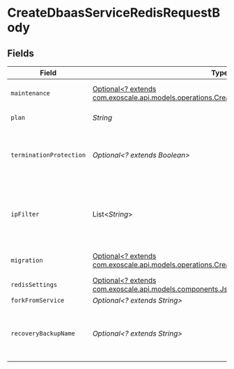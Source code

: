 # CreateDbaasServiceRedisRequestBody


## Fields

| Field                                                                                                                                                      | Type                                                                                                                                                       | Required                                                                                                                                                   | Description                                                                                                                                                |
| ---------------------------------------------------------------------------------------------------------------------------------------------------------- | ---------------------------------------------------------------------------------------------------------------------------------------------------------- | ---------------------------------------------------------------------------------------------------------------------------------------------------------- | ---------------------------------------------------------------------------------------------------------------------------------------------------------- |
| `maintenance`                                                                                                                                              | [Optional<? extends com.exoscale.api.models.operations.CreateDbaasServiceRedisMaintenance>](../../models/operations/CreateDbaasServiceRedisMaintenance.md) | :heavy_minus_sign:                                                                                                                                         | Automatic maintenance settings                                                                                                                             |
| `plan`                                                                                                                                                     | *String*                                                                                                                                                   | :heavy_check_mark:                                                                                                                                         | Subscription plan                                                                                                                                          |
| `terminationProtection`                                                                                                                                    | *Optional<? extends Boolean>*                                                                                                                              | :heavy_minus_sign:                                                                                                                                         | Service is protected against termination and powering off                                                                                                  |
| `ipFilter`                                                                                                                                                 | List<*String*>                                                                                                                                             | :heavy_minus_sign:                                                                                                                                         | Allow incoming connections from CIDR address block, e.g. '10.20.0.0/16'                                                                                    |
| `migration`                                                                                                                                                | [Optional<? extends com.exoscale.api.models.operations.CreateDbaasServiceRedisMigration>](../../models/operations/CreateDbaasServiceRedisMigration.md)     | :heavy_minus_sign:                                                                                                                                         | Migrate data from existing server                                                                                                                          |
| `redisSettings`                                                                                                                                            | [Optional<? extends com.exoscale.api.models.components.JsonSchemaRedis>](../../models/components/JsonSchemaRedis.md)                                       | :heavy_minus_sign:                                                                                                                                         | N/A                                                                                                                                                        |
| `forkFromService`                                                                                                                                          | *Optional<? extends String>*                                                                                                                               | :heavy_minus_sign:                                                                                                                                         | N/A                                                                                                                                                        |
| `recoveryBackupName`                                                                                                                                       | *Optional<? extends String>*                                                                                                                               | :heavy_minus_sign:                                                                                                                                         | Name of a backup to recover from for services that support backup names                                                                                    |